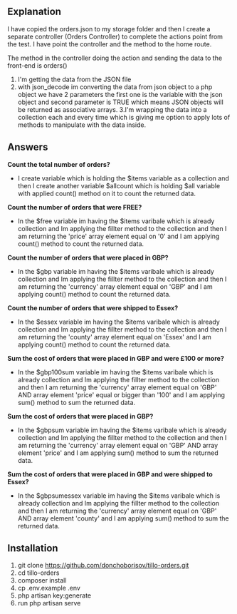 

## Explanation

I have copied the orders.json to my storage folder and then I create a separate controller (Orders Controller) to complete the actions point from the test. 
I have point the controller and the method to the home route. 

The method in the controller doing the action and sending the data to the front-end is orders() 

1. I'm getting the data from the JSON file
2. with json_decode im converting the data from json object to a php object we have 2 parameters the first one is the variable with the json object and second parameter is TRUE which means JSON objects will be returned as associative arrays.
3.I'm wrapping the data into a collection each and every time which is giving me option to apply lots of methods to manipulate with the data inside.


## Answers


<b>Count the total number of orders?</b>
- I create variable which is holding the $items variable as a collection and then I create another variable $allcount which is holding $all variable with applied count() method on it to count the returned data.


<b>Count the number of orders that were FREE?</b>
-  In the $free variable im having the $items varibale which is already collection and Im applying the fillter method to the collection and then I am returning the 'price' array element equal on '0' and I am applying count() method to count the returned data.

<b>Count the number of orders that were placed in GBP?</b>
-  In the $gbp variable im having the $items varibale which is already collection and Im applying the fillter method to the collection and then I am returning the 'currency' array element equal on 'GBP' and I am applying count() method  to count the returned data.


<b>Count the number of orders that were shipped to Essex?</b>
-  In the $essex variable im having the $items varibale which is already collection and Im applying the fillter method to the collection and then I am returning the 'county' array element equal on 'Essex' and I am applying count() method  to count the returned data.


<b>Sum the cost of orders that were placed in GBP and were £100 or more?</b>
-  In the $gbp100sum variable im having the $items varibale which is already collection and Im applying the fillter method to the collection and then I am returning the 'currency' array element equal on 'GBP'  AND array element 'price' equal or bigger than '100' and I am applying sum() method to sum the returned data.

<b>Sum the cost of orders that were placed in GBP?</b>
 - In the $gbpsum variable im having the $items varibale which is already collection and Im applying the fillter method to the collection and then I am returning the 'currency' array element equal on 'GBP'  AND array element 'price' and I am applying sum() method to sum the returned data.


<b>Sum the cost of orders that were placed in GBP and were shipped to Essex?</b>
 - In the $gbpsumessex variable im having the $items varibale which is already collection and Im applying the fillter method to the collection and then I am returning the 'currency' array element equal on 'GBP'  AND array element 'county' and I am applying sum() method to sum the returned data.



## Installation

1. git clone https://github.com/donchoborisov/tillo-orders.git
2. cd tillo-orders
3. composer install
4. cp .env.example .env
5. php artisan key:generate
6. run php artisan serve


